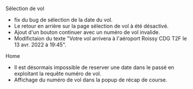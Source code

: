 Sélection de vol
- fix du bug de sélection de la date du vol.
- Le retour en arrière sur la page sélection de vol à été désactivé.
- Ajout d'un bouton continuer avec un numéro de vol invalide.
- Modifictaion du texte "Votre vol arrivera à l'aéroport Roissy CDG T2F le 13 avr. 2022 à 19:45".

Home
- Il est désormais impossible de reserver une date dans le passé en exploitant la requête numéro de vol.
- Affichage du numéro de vol dans la popup de récap de course.
